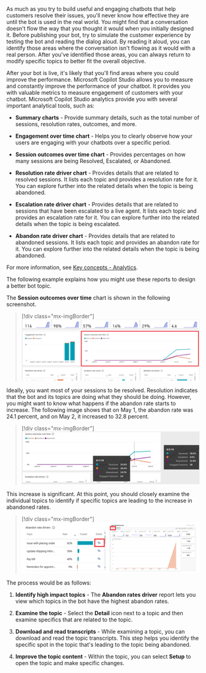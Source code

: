 As much as you try to build useful and engaging chatbots that help customers resolve their issues, you'll never know how effective they are until the bot is used in the real world. You might find that a conversation doesn't flow the way that you thought it would when you initially designed it. Before publishing your bot, try to simulate the customer experience by testing the bot and reading the dialog aloud. By reading it aloud, you can identify those areas where the conversation isn't flowing as it would with a real person. After you've identified those areas, you can always return to modify specific topics to better fit the overall objective.

After your bot is live, it's likely that you'll find areas where you could improve the performance. Microsoft Copilot Studio allows you to measure and constantly improve the performance of your chatbot. It provides you with valuable metrics to measure engagement of customers with your chatbot. Microsoft Copilot Studio analytics provide you with several important analytical tools, such as:

- **Summary charts** - Provide summary details, such as the total number of sessions, resolution rates, outcomes, and more.

- **Engagement over time chart** - Helps you to clearly observe how your users are engaging with your chatbots over a specific period.

- **Session outcomes over time chart** - Provides percentages on how many sessions are being Resolved, Escalated, or Abandoned.

- **Resolution rate driver chart** - Provides details that are related to resolved sessions. It lists each topic and provides a resolution rate for it. You can explore further into the related details when the topic is being abandoned.

- **Escalation rate driver chart** - Provides details that are related to sessions that have been escalated to a live agent. It lists each topic and provides an escalation rate for it. You can explore further into the related details when the topic is being escalated.

- **Abandon rate driver chart** - Provides details that are related to abandoned sessions. It lists each topic and provides an abandon rate for it. You can explore further into the related details when the topic is being abandoned.

For more information, see [Key concepts - Analytics](/power-virtual-agents/analytics-overview).

The following example explains how you might use these reports to design a better bot topic.

The **Session outcomes over time** chart is shown in the following screenshot.

> [!div class="mx-imgBorder"]
> [![Screenshot of a dashboard showing the Session outcomes over time chart.](../media/dashboard.png)](../media/dashboard.png#lightbox)

Ideally, you want most of your sessions to be resolved. Resolution indicates that the bot and its topics are doing what they should be doing. However, you might want to know what happens if the abandon rate starts to increase. The following image shows that on May 1, the abandon rate was 24.1 percent, and on May 2, it increased to 32.8 percent.

> [!div class="mx-imgBorder"]
> [![Screenshot of the Session outcomes over time chart expanded to show detail.](../media/session-outcomes.png)](../media/session-outcomes.png#lightbox)

This increase is significant. At this point, you should closely examine the individual topics to identify if specific topics are leading to the increase in abandoned rates.

> [!div class="mx-imgBorder"]
> [![Screenshot of Abandon rate drivers, showing that the Issue with placing order topic is 92 percent of Abandon rate drivers.](../media/abandon-rates.png)](../media/abandon-rates.png#lightbox)

The process would be as follows:

1. **Identify high impact topics** - The **Abandon rates driver** report lets you view which topics in the bot have the highest abandon rates.

1. **Examine the topic** - Select the **Detail** icon next to a topic and then examine specifics that are related to the topic.

1. **Download and read transcripts** - While examining a topic, you can download and read the topic transcripts. This step helps you identify the specific spot in the topic that's leading to the topic being abandoned.

1. **Improve the topic content** - Within the topic, you can select **Setup** to open the topic and make specific changes.
